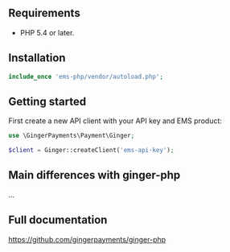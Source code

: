 ## Requirements

* PHP 5.4 or later.

## Installation

```php
include_once 'ems-php/vendor/autoload.php';
```

## Getting started

First create a new API client with your API key and EMS product:

```php
use \GingerPayments\Payment\Ginger;

$client = Ginger::createClient('ems-api-key');
```

## Main differences with ginger-php
...


## Full documentation
https://github.com/gingerpayments/ginger-php